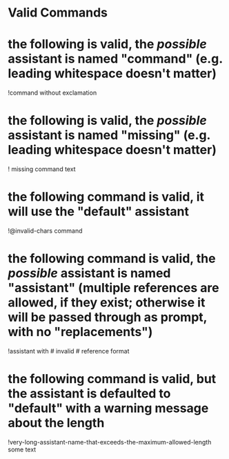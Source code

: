 # Valid Commands

# the following is valid, the _possible_ assistant is named "command" (e.g. leading whitespace doesn't matter)
  !command without exclamation

# the following is valid, the _possible_ assistant is named "missing" (e.g. leading whitespace doesn't matter)
! missing command text

# the following command is valid, it will use the "default" assistant
!@invalid-chars command

# the following command is valid, the _possible_ assistant is named "assistant" (multiple references are allowed, if they exist; otherwise it will be passed through as prompt, with no "replacements")
!assistant with # invalid # reference format

# the following command is valid, but the assistant is defaulted to "default" with a warning message about the length
!very-long-assistant-name-that-exceeds-the-maximum-allowed-length some text
